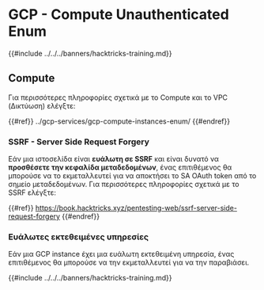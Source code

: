 # GCP - Compute Unauthenticated Enum

{{#include ../../../banners/hacktricks-training.md}}

## Compute

Για περισσότερες πληροφορίες σχετικά με το Compute και το VPC (Δικτύωση) ελέγξτε:

{{#ref}}
../gcp-services/gcp-compute-instances-enum/
{{#endref}}

### SSRF - Server Side Request Forgery

Εάν μια ιστοσελίδα είναι **ευάλωτη σε SSRF** και είναι δυνατό να **προσθέσετε την κεφαλίδα μεταδεδομένων**, ένας επιτιθέμενος θα μπορούσε να το εκμεταλλευτεί για να αποκτήσει το SA OAuth token από το σημείο μεταδεδομένων. Για περισσότερες πληροφορίες σχετικά με το SSRF ελέγξτε:

{{#ref}}
https://book.hacktricks.xyz/pentesting-web/ssrf-server-side-request-forgery
{{#endref}}

### Ευάλωτες εκτεθειμένες υπηρεσίες

Εάν μια GCP instance έχει μια ευάλωτη εκτεθειμένη υπηρεσία, ένας επιτιθέμενος θα μπορούσε να την εκμεταλλευτεί για να την παραβιάσει.

{{#include ../../../banners/hacktricks-training.md}}
